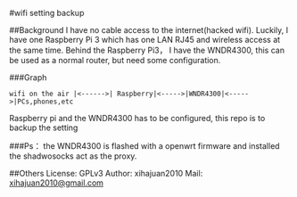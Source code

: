 #wifi setting backup

##Background
I have no cable access to the internet(hacked wifi).
Luckily, I have one Raspberry Pi 3 which  has one LAN RJ45 and wireless access at the same time. 
Behind the Raspberry Pi3， I have the WNDR4300, this can be used as a normal router, but need some configuration.

###Graph

    wifi on the air |<------>| Raspberry|<----->|WNDR4300|<----->|PCs,phones,etc
Raspberry pi and the WNDR4300 has to be configured, this repo is to backup the setting 

###Ps： the WNDR4300 is flashed with a openwrt firmware and installed the shadwosocks act as the proxy.


##Others
	License: GPLv3
	Author: xihajuan2010
	Mail: xihajuan2010@gmail.com
